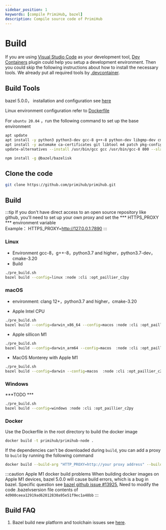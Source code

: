 ```yaml
---
sidebar_position: 1
keywords: [compile PrimiHub, bazel]
description: Compile source code of PrimiHub
---
```


# Build
If you are using [Visual Studio Code](https://code.visualstudio.com/) as your development tool, [Dev Containers](https://marketplace.visualstudio.com/items?itemName=ms-vscode-remote.remote-containers) plugin could help you setup a development environment. Then you could skip the following instructions about how to install the necessary tools.
We already put all required tools by [.devcontainer](https://github.com/primihub/primihub/tree/develop/.devcontainer).

## Build Tools

bazel 5.0.0， installation and configuration see [here](https://docs.bazel.build/versions/5.0.0/install.html)

Linux environment configuration refer to [Dockerfile](https://github.com/primihub/primihub/blob/develop/Dockerfile) 

For `ubuntu 20.04` ，run the following command to set up the base environment

```bash
apt update 
apt install -y python3 python3-dev gcc-8 g++-8 python-dev libgmp-dev cmake
apt install -y automake ca-certificates git libtool m4 patch pkg-config unzip make wget curl zip ninja-build npm
update-alternatives --install /usr/bin/gcc gcc /usr/bin/gcc-8 800 --slave /usr/bin/g++ g++ /usr/bin/g++-8

npm install -g @bazel/bazelisk
```
## Clone the code

```bash
git clone https://github.com/primihub/primihub.git
```

## Build
:::tip  If you don't have direct access to an open source repository like github, you'll need to set up your own proxy and set the *** HTTPS_PROXY ***   environment variable  
  Example： HTTPS_PROXY=http://127.0.0.1:7890
:::

### Linux
* Environment
  gcc-8，g++-8，python3.7 and higher，python3.7-dev，cmake-3.20
* Build

```bash
./pre_build.sh
bazel build --config=linux :node :cli :opt_paillier_c2py
```

### macOS
* environment: clang 12+，python3.7 and higher，cmake-3.20

* Apple Intel CPU
 
```bash
./pre_build.sh
bazel build --config=darwin_x86_64 --config=macos :node :cli :opt_paillier_c2py
```

* Apple sillicon M1

```bash
./pre_build.sh
bazel build --config=darwin_arm64 --config=macos  :node :cli :opt_paillier_c2py
```

* MacOS Monterey with Apple M1

```bash
./pre_build.sh
bazel build --config=darwin --config=macos  :node :cli :opt_paillier_c2py
```

### Windows 

***TODO ***

```bash
./pre_build.sh
bazel build --config=windows :node :cli :opt_paillier_c2py
```

### Docker
Use the Dockerfile in the root directory to build the docker image

```bash
docker build -t primihub/primihub-node .
```

If the dependencies can't be downloaded during `build`, you can add a proxy to `build` by running the following command

```bash
docker build --build-arg "HTTP_PROXY=http://your proxy address" --build-arg "HTTPS_PROXY=http://your proxy address" -t primihub/primihub-node .
```

:::caution Apple M1 docker build problems
When building docker images on Apple M1 devices, bazel 5.0.0 will cause build errors, which is a bug in bazel. Specific question see [bazel github issue #13925](https://github.com/bazelbuild/bazel/issues/13925), Need to modify the code .bazelvsersion file contents of `4d900ceea12919ad62012830a95e51f9ec1a48bb`
:::

## Build FAQ
1. Bazel build new platform and toolchain issues see [here](https://docs.bazel.build/versions/5.0.0/platforms-intro.html).
